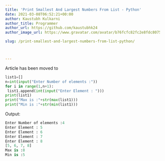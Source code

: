 ```yaml
---
title: 'Print Smallest And Largest Numbers From List - Python'
date: 2021-03-08T06:52:21+00:00
author: Kaustubh Kulkarni
author_title: Programmer
author_url: https://github.com/kaustubhk24
author_image_url: https://www.gravatar.com/avatar/b76fcfc82fc2e8fdc8075636f1735f61?s=200

slug: /print-smallest-and-largest-numbers-from-list-python/



---
```

Article has been moved to
```python title="file.py"
list1=[]
n=int(input("Enter Number of elements :"))
for i in range(1,n+1):
 list1.append(int(input("Enter Element : ")))
print(list1)
print("Max is :"+str(max(list1)))
print("Min is :"+str(min(list1)))

```

Output:

```python title="file.py"
Enter Number of elements :4
Enter Element : 5
Enter Element : 6
Enter Element : 7
Enter Element : 8
[5, 6, 7, 8]
Max is :8
Min is :5
```